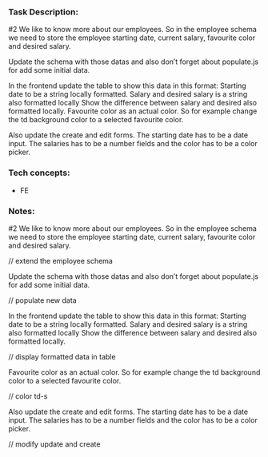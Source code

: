 ### Task Description:

#2
We like to know more about our employees. So in the employee schema we need to store the employee starting date, current salary, favourite color and desired salary.

Update the schema with those datas and also don’t forget about populate.js for add some initial data.

In the frontend update the table to show this data in this format:
Starting date to be a string locally formatted.
Salary and desired salary is a string also formatted locally
Show the difference between salary and desired also formatted locally.
Favourite color as an actual color. So for example change the td background color to a selected favourite color.
	
Also update the create and edit forms. The starting date has to be a date input. The salaries has to be a number fields and the color has to be a color picker.


### Tech concepts:

- FE 

### Notes:

#2
We like to know more about our employees. So in the employee schema we need to store the employee starting date, current salary, favourite color and desired salary.

// extend the employee schema

Update the schema with those datas and also don’t forget about populate.js for add some initial data.

// populate new data

In the frontend update the table to show this data in this format:
Starting date to be a string locally formatted.
Salary and desired salary is a string also formatted locally
Show the difference between salary and desired also formatted locally.

// display formatted data in table

Favourite color as an actual color. So for example change the td background color to a selected favourite color.

// color td-s
	
Also update the create and edit forms. The starting date has to be a date input. The salaries has to be a number fields and the color has to be a color picker.

// modify update and create